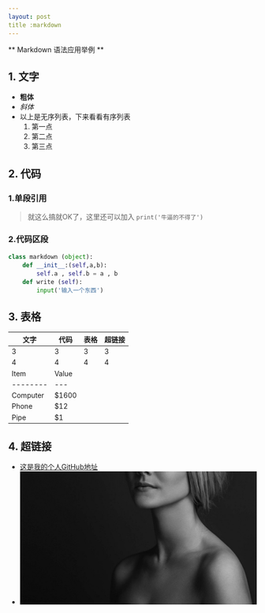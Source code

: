 ```yaml
---
layout: post
title :markdown
---
```

** Markdown 语法应用举例 **

## 1. 文字
- **粗体**
- *斜体*
- 以上是无序列表，下来看看有序列表
  1. 第一点
  2. 第二点
  1. 第三点
## 2. 代码
### 1.单段引用
> 就这么搞就OK了，这里还可以加入 `print('牛逼的不得了')`
### 2.代码区段 
``` python
class markdown (object):
    def __init__:(self,a,b):
        self.a , self.b = a , b
    def write (self):
        input('输入一个东西') 
```
## 3. 表格
| 文字 | 代码 | 表格 | 超链接 |
|---|---|---|---|
| 3 | 3 | 3 | 3 |
| 4 | 4 | 4 | 4 |
Item     | Value
-------- | ---
Computer | $1600
Phone    | $12
Pipe     | $1
## 4. 超链接
- [这是我的个人GitHub地址](https://github.com/wangyi123456)
- ![最后给你看个美女](images\girl.jpg)
 
